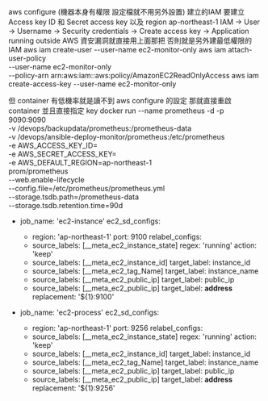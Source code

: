 
aws configure (機器本身有權限 設定檔就不用另外設置)
建立的IAM 要建立 Access key ID 和 Secret access key 以及 region ap-northeast-1
IAM -> User -> Username -> Security credentials -> Create access key -> Application running outside AWS
資安漏洞就直接用上面那把
否則就是另外建最低權限的 IAM
aws iam create-user --user-name ec2-monitor-only
aws iam attach-user-policy \
    --user-name ec2-monitor-only \
    --policy-arn arn:aws:iam::aws:policy/AmazonEC2ReadOnlyAccess
aws iam create-access-key --user-name ec2-monitor-only

但 container 有低機率就是讀不到 aws configure 的設定 那就直接重啟 container 並且直接指定 key
docker run --name prometheus -d -p 9090:9090 \
  -v /devops/backupdata/prometheus:/prometheus-data \
  -v /devops/ansible-deploy-monitor/prometheus:/etc/prometheus \
  -e AWS_ACCESS_KEY_ID= \
  -e AWS_SECRET_ACCESS_KEY= \
  -e AWS_DEFAULT_REGION=ap-northeast-1 \
  prom/prometheus \
  --web.enable-lifecycle \
  --config.file=/etc/prometheus/prometheus.yml \
  --storage.tsdb.path=/prometheus-data \
  --storage.tsdb.retention.time=90d

- job_name: 'ec2-instance'
  ec2_sd_configs:
    - region: 'ap-northeast-1'
      port: 9100
  relabel_configs:
    - source_labels: [__meta_ec2_instance_state]
      regex: 'running'
      action: 'keep'
    - source_labels: [__meta_ec2_instance_id]
      target_label: instance_id
    - source_labels: [__meta_ec2_tag_Name]
      target_label: instance_name
    - source_labels: [__meta_ec2_public_ip]
      target_label: public_ip
    - source_labels: [__meta_ec2_public_ip]
      target_label: __address__
      replacement: '${1}:9100'

- job_name: 'ec2-process'
  ec2_sd_configs:
    - region: 'ap-northeast-1'
      port: 9256
  relabel_configs:
    - source_labels: [__meta_ec2_instance_state]
      regex: 'running'
      action: 'keep'
    - source_labels: [__meta_ec2_instance_id]
      target_label: instance_id
    - source_labels: [__meta_ec2_tag_Name]
      target_label: instance_name
    - source_labels: [__meta_ec2_public_ip]
      target_label: public_ip
    - source_labels: [__meta_ec2_public_ip]
      target_label: __address__
      replacement: '${1}:9256'